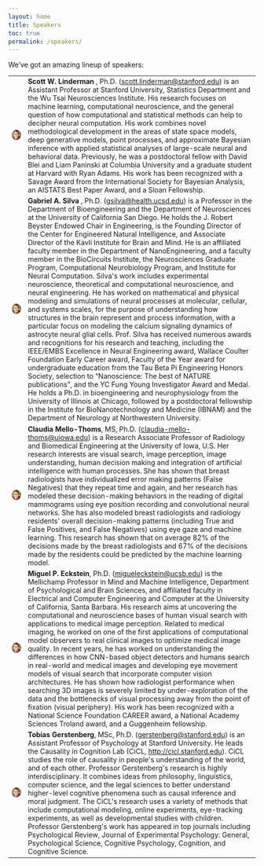 ```yaml
---
layout: home
title: Speakers
toc: true
permalink: /speakers/
---
```



We’ve got an amazing lineup of speakers:

|       |  |
| ----------- | ----------- |
| ![](/images/Tobias_Gerstenberg_cropped.jpg) |<b>Scott W. Linderman </b>, Ph.D. (scott.linderman@stanford.edu) is an Assistant Professor at Stanford University, Statistics Department and the Wu Tsai Neurosciences Institute. His research focuses on machine learning, computational neuroscience, and the general question of how computational and statistical methods can help to decipher neural computation. His work combines novel methodological development in the areas of state space models, deep generative models, point processes, and approximate Bayesian inference with applied statistical analyses of large-scale neural and behavioral data. Previously, he was a postdoctoral fellow with David Blei and Liam Paninski at Columbia University and a graduate student at Harvard with Ryan Adams. His work has been recognized with a Savage Award from the International Society for Bayesian Analysis, an AISTATS Best Paper Award, and a Sloan Fellowship.|
| ![](/images/Tobias_Gerstenberg_cropped.jpg)  |<b> Gabriel A. Silva </b>, Ph.D. (gsilva@health.ucsd.edu) is a Professor in the Department of Bioengineering and the Department of Neurosciences at the University of California San Diego. He holds the J. Robert Beyster Endowed Chair in Engineering, is the Founding Director of the Center for Engineered Natural Intelligence, and Associate Director of the Kavli Institute for Brain and Mind. He is an affiliated faculty member in the Department of NanoEngineering, and a faculty member in the BioCircuits Institute, the Neurosciences Graduate Program, Computational Neurobiology Program, and Institute for Neural Computation. Silva's work includes experimental neuroscience, theoretical and computational neuroscience, and neural engineering. He has worked on mathematical and physical modeling and simulations of neural processes at molecular, cellular, and systems scales, for the purpose of understanding how structures in the brain represent and process information, with a particular focus on modeling the calcium signaling dynamics of astrocyte neural glial cells. Prof. Silva has received numerous awards and recognitions for his research and teaching, including the IEEE/EMBS Excellence in Neural Engineering award, Wallace Coulter Foundation Early Career award, Faculty of the Year award for undergraduate education from the Tau Beta Pi Engineering Honors Society, selection to “Nanoscience: The best of NATURE publications”, and the YC Fung Young Investigator Award and Medal. He holds a Ph.D. in bioengineering and neurophysiology from the University of Illinois at Chicago, followed by a postdoctoral fellowship in the Institute for BioNanotechnology and Medicine (IBNAM) and the Department of Neurology at Northwestern University.|
| ![](/images/Tobias_Gerstenberg_cropped.jpg)  |<b>Claudia Mello-Thoms</b>, MS, Ph.D. (claudia-mello-thoms@uiowa.edu)  is a Research Associate Professor of Radiology and Biomedical Engineering at the University of Iowa, U.S. Her research interests are visual search, image perception, image understanding, human decision making and integration of artificial intelligence with human processes. She has shown that breast radiologists have individualized error making patterns (False Negatives) that they repeat time and again, and her research has modeled these decision-making behaviors in the reading of digital mammograms using eye position recording and convolutional neural networks. She has also modeled breast radiologists and radiology residents' overall decision-making patterns (including True and False Positives, and False Negatives) using eye gaze and machine learning. This research has shown that on average 82% of the decisions made by the breast radiologists and 67% of the decisions made by the residents could be predicted by the machine learning model. |
| ![](/images/Tobias_Gerstenberg_cropped.jpg)  |<b>Miguel P. Eckstein</b>, Ph.D. (migueleckstein@ucsb.edu) is the Mellichamp Professor in Mind and Machine Intelligence, Department of Psychological and Brain Sciences, and affiliated faculty in Electrical and Computer Engineering and Computer at the University of California, Santa Barbara.  His research aims at uncovering the computational and neuroscience bases of human visual search with applications to medical image perception.  Related to medical imaging, he worked on one of the first applications of computational model observers to real clinical images to optimize medical image quality. In recent years, he has worked on understanding the differences in how CNN-based object detectors and humans search in real-world and medical images and developing eye movement models of visual search that incorporate computer vision architectures. He has shown how radiologist performance when searching 3D images is severely limited by under-exploration of the data and the bottlenecks of visual processing away from the point of fixation (visual periphery).  His work has been recognized with a National Science Foundation CAREER award, a National Academy Sciences Troland award, and a Guggenheim fellowship.|
| ![](/images/Tobias_Gerstenberg_cropped.jpg)  |<b>Tobias Gerstenberg</b>, MSc, Ph.D. (gerstenberg@stanford.edu) is an Assistant Professor of Psychology at Stanford University. He leads the Causality in Cognition Lab (CiCL, http://cicl.stanford.edu). CiCL studies the role of causality in people's understanding of the world, and of each other. Professor Gerstenberg's research is highly interdisciplinary. It combines ideas from philosophy, linguistics, computer science, and the legal sciences to better understand higher-level cognitive phenomena such as causal inference and moral judgment. The CiCL's research uses a variety of methods that include computational modeling, online experiments, eye-tracking experiments, as well as developmental studies with children. Professor Gerstenberg's work has appeared in top journals including Psychological Review, Journal of Experimental Psychology: General, Psychological Science, Cognitive Psychology, Cognition, and Cognitive Science. |

